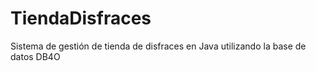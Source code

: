 TiendaDisfraces
===============

Sistema de gestión de tienda de disfraces en Java utilizando la base de datos DB4O

